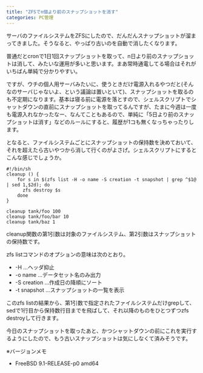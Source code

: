 ```yaml
---
title: "ZFSでn個より前のスナップショットを消す"
categories: PC管理
---
```


サーバのファイルシステムをZFSにしたので、だんだんスナップショットが溜まってきました。そうなると、やっぱり古いのを自動で消したくなります。

普通だとcronで1日1回スナップショットを取って、n日より前のスナップショットは消して、みたいな運用が多いと思います。まあ常時通電してる場合はそれがいちばん単純で分かりやすい。

ですが、ウチの個人用サーバみたいに、使うときだけ電源入れるやつだと(そんなのサーバじゃないよ、という議論は置いといて)、スナップショットを取るのも不定期になります。基本は寝る前に電源を落とすので、シェルスクリプトでシャットダウンの直前にスナップショットを取ってるんですが、たまに今週は一度も電源入れなかったなー、なんてこともあるので、単純に「5日より前のスナップショットは消す」などのルールにすると、履歴が1コも無くなっちゃったりします。

となると、ファイルシステムごとにスナップショットの保持数を決めておいて、それを超えたら古いやつから消して行くのがよさげ。シェルスクリプトにするとこんな感じでしょうか。

```shell
#!/bin/sh
cleanup () {
    for s in $(zfs list -H -o name -S creation -t snapshot | grep ^$1@ | sed 1,$2d); do
      zfs destroy $s
    done
}

cleanup tank/foo 100
cleanup tank/foo/bar 10
cleanup tank/baz 1
```

cleanup関数の第1引数は対象のファイルシステム、第2引数はスナップショットの保持数です。

zfs listコマンドのオプションの意味は次のとおり。

- -H …ヘッダ抑止
- -o name …データセット名のみ出力
- -S creation …作成日の降順にソート
- -t snapshot …スナップショットの一覧を表示

このzfs listの結果から、第1引数で指定されたファイルシステムだけgrepして、sedで1行目から保持数行目までを飛ばして、それ以降のものをひとつずつzfs destroyして行きます。

今日のスナップショットを取ったあと、かつシャットダウンの前にこれを実行するようにしたので、もう古いスナップショットは気にしなくて済みそうです。

※バージョンメモ

- FreeBSD 9.1-RELEASE-p0 amd64
